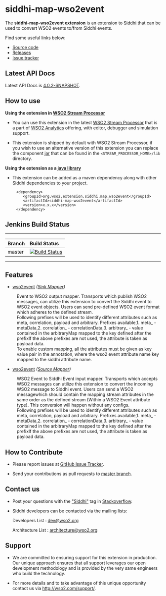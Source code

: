 siddhi-map-wso2event
======================================

The **siddhi-map-wso2event extension** is an extension to <a target="_blank" href="https://wso2.github.io/siddhi">Siddhi
</a> that  can be used to convert WSO2 events to/from Siddhi events.

Find some useful links below:

* <a target="_blank" href="https://github.com/wso2-extensions/siddhi-map-wso2event">Source code</a>
* <a target="_blank" href="https://github.com/wso2-extensions/siddhi-map-wso2event/releases">Releases</a>
* <a target="_blank" href="https://github.com/wso2-extensions/siddhi-map-wso2event/issues">Issue tracker</a>

## Latest API Docs 

Latest API Docs is <a target="_blank" href="https://wso2-extensions.github.io/siddhi-map-wso2event/api/4.0.2-SNAPSHOT">4.0.2-SNAPSHOT</a>.

## How to use 

**Using the extension in <a target="_blank" href="https://github.com/wso2/product-sp">WSO2 Stream Processor</a>**

* You can use this extension in the latest <a target="_blank" href="https://github.com/wso2/product-sp/releases">WSO2 Stream Processor</a> that is a part of <a target="_blank" href="http://wso2.com/analytics?utm_source=gitanalytics&utm_campaign=gitanalytics_Jul17">WSO2 Analytics</a> offering, with editor, debugger and simulation support. 

* This extension is shipped by default with WSO2 Stream Processor, if you wish to use an alternative version of this extension you can replace the component <a target="_blank" href="https://github.com/wso2-extensions/siddhi-map-wso2event/releases">jar</a> that can be found in the `<STREAM_PROCESSOR_HOME>/lib` directory.

**Using the extension as a <a target="_blank" href="https://wso2.github.io/siddhi/documentation/running-as-a-java-library">java library</a>**

* This extension can be added as a maven dependency along with other Siddhi dependencies to your project.

```
     <dependency>
        <groupId>org.wso2.extension.siddhi.map.wso2event</groupId>
        <artifactId>siddhi-map-wso2event</artifactId>
        <version>x.x.x</version>
     </dependency>
```

## Jenkins Build Status

---

|  Branch | Build Status |
| :------ |:------------ | 
| master  | [![Build Status](https://wso2.org/jenkins/job/siddhi/job/siddhi-map-wso2event/badge/icon)](https://wso2.org/jenkins/job/siddhi/job/siddhi-map-wso2event/) |

---

## Features

* <a target="_blank" href="https://wso2-extensions.github.io/siddhi-map-wso2event/api/4.0.2-SNAPSHOT/#wso2event-sink-mapper">wso2event</a> *(<a target="_blank" href="https://wso2.github.io/siddhi/documentation/siddhi-4.0/#sink-mappers">Sink Mapper</a>)*<br><div style="padding-left: 1em;"><p>Event to WSO2 output mapper. Transports which publish WSO2 messages, can utilize this extension to convert the Siddhi event to WSO2 event objects. Users can send pre-defined WSO2 event format which adheres to the defined stream.<br>Following prefixes will be used to identify different attributes such as meta, correlation, payload and arbitrary. Prefixes available,1. meta_ - metaData,2. correlation_ - correlationData,3. arbitrary_ - value contained in the arbitraryMap mapped to the key defined after the prefixIf the above prefixes are not used, the attribute is taken as payload data.<br>To enable custom mapping, all the attributes must be given as key value pair in the annotation, where the wso2 event attribute name key mapped to the siddhi attribute name.</p></div>
* <a target="_blank" href="https://wso2-extensions.github.io/siddhi-map-wso2event/api/4.0.2-SNAPSHOT/#wso2event-source-mapper">wso2event</a> *(<a target="_blank" href="https://wso2.github.io/siddhi/documentation/siddhi-4.0/#source-mappers">Source Mapper</a>)*<br><div style="padding-left: 1em;"><p>WSO2 Event to Siddhi Event input mapper. Transports which accepts WSO2 messages can utilize this extension to convert the incoming WSO2 message to Siddhi event. Users can send a WSO2 messagewhich should contain the mapping stream attributes in the same order as the defined stream (Within a WSO2 Event attribute type). This conversion will happen without any configs.<br>Following prefixes will be used to identify different attributes such as meta, correlation, payload and arbitrary. Prefixes available,1. meta_ - metaData,2. correlation_ - correlationData,3. arbitrary_ - value contained in the arbitraryMap mapped to the key defined after the prefixIf the above prefixes are not used, the attribute is taken as payload data.</p></div>

## How to Contribute
 
  * Please report issues at <a target="_blank" href="https://github.com/wso2-extensions/siddhi-map-wso2event/issues">GitHub Issue Tracker</a>.
  
  * Send your contributions as pull requests to <a target="_blank" href="https://github.com/wso2-extensions/siddhi-map-wso2event/tree/master">master branch</a>. 
 
## Contact us 

 * Post your questions with the <a target="_blank" href="http://stackoverflow.com/search?q=siddhi">"Siddhi"</a> tag in <a target="_blank" href="http://stackoverflow.com/search?q=siddhi">Stackoverflow</a>. 
 
 * Siddhi developers can be contacted via the mailing lists:
 
    Developers List   : [dev@wso2.org](mailto:dev@wso2.org)
    
    Architecture List : [architecture@wso2.org](mailto:architecture@wso2.org)
 
## Support 

* We are committed to ensuring support for this extension in production. Our unique approach ensures that all support leverages our open development methodology and is provided by the very same engineers who build the technology. 

* For more details and to take advantage of this unique opportunity contact us via <a target="_blank" href="http://wso2.com/support?utm_source=gitanalytics&utm_campaign=gitanalytics_Jul17">http://wso2.com/support/</a>. 
